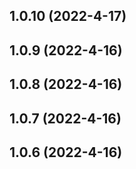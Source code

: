 


<a name="1.0.10"></a>
## 1.0.10 (2022-4-17)

<a name="1.0.9"></a>
## 1.0.9 (2022-4-16)

<a name="1.0.8"></a>
## 1.0.8 (2022-4-16)

<a name="1.0.7"></a>
## 1.0.7 (2022-4-16)

<a name="1.0.6"></a>
## 1.0.6 (2022-4-16)

